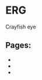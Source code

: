 # ERG

Crayfish eye



## Pages:
- [](../ERG/Lab-Manual.md)
- [](../ERG/Sensory-Coding-ERG.ipynb)
- [](../ERG/Sensory-Coding-ERG_Responses.ipynb)


